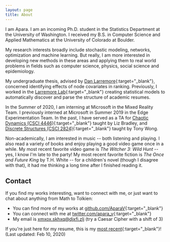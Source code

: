 ```yaml
---
layout: page
title: About
---
```


I am Apara. I am an incoming Ph.D. student in the Statistics Department at the University of Washington. I received my B.S. in Computer Science and Applied Mathematics at the University of Colorado at Boulder.

My research interests broadly include stochastic modeling, networks, optimization and machine learning. But really, I am more interested in developing new methods in these areas and applying them to real world problems in fields such as computer science, physics, social science and epidemiology.

My undergraduate thesis, advised by [Dan Larremore](https://larremorelab.github.io/dan/){:target="_blank"}, concerned identifying effects of node covariates in ranking.
Previously, I worked in the [Larremore Lab](https://larremorelab.github.io/){:target="_blank"} creating statistical models to automatically discover and parse the structure of academic resumes.

In the Summer of 2020, I am interning at Microsoft in the Mixed Reality Team. I previously interned at Microsoft in Summer 2019 in the Edge Experimentation Team. In the past, I have served as a TA for [Chaotic Dynamics (CSCI 4446)](https://www.cs.colorado.edu/~lizb/chaos-course.html){:target="_blank"} taught by Liz Bradley, and [Discrete Structures (CSCI 2824)](https://github.com/chrisketelsen/CSCI2824-Discrete-Structures){:target="_blank"} taught by Tony Wong.

Non-academically, I am interested in music -- both listening and playing. I also read a variety of books and enjoy playing a good video game once in a while. My most recent favorite video game is _The Witcher 3: Wild Hunt_ -- yes, I know I'm late to the party! My most recent favorite fiction is _The Once and Future King_ by T.H. White -- for a children's novel (though I disagree with that), it had me thinking a long time after I finished reading it.

## Contact

If you find my works interesting, want to connect with me, or just want to chat about anything from Math to Tolkien:

* You can find more of my works at [github.com/AparaV](http://github.com/AparaV){:target="_blank"}
* You can connect with me at [twitter.com/apara_v](http://twitter.com/apara_v){:target="_blank"}
* My email is xmxox.skhxq@djxfi.zlj (try a Caesar Cipher with a shift of 3)

If you're just here for my resume, this is my [most recent](/assets/pdf/AparajithanVenkateswaran.pdf){:target="_blank"}! (Last updated: Feb 10, 2020)
